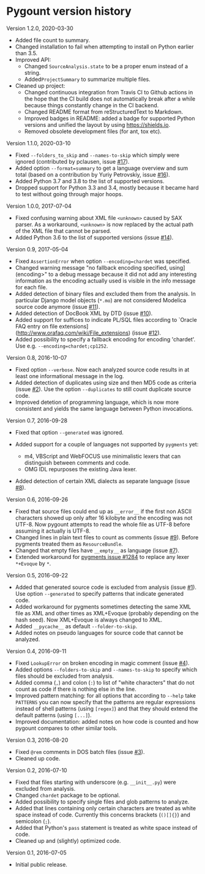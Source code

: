 # Pygount version history

Version 1.2.0, 2020-03-30

* Added file count to summary.
* Changed installation to fail when attempting to install on Python earlier
  than 3.5.
* Improved API:
  * Changed `SourceAnalysis.state` to be a proper enum instead of a string.
  * Added`ProjectSummary` to summarize multiple files.
* Cleaned up project:
  * Changed continuous integration from Travis CI to Github actions in the hope
    that the CI build does not automatically break after a while because
    things constantly change in the CI backend.
  * Changed README format from reStructuredText to Markdown.
  * Improved badges in README: added a badge for supported Python versions
    and unified the layout by using <https://shields.io>.
  * Removed obsolete development files (for ant, tox etc).

Version 1.1.0, 2020-03-10

* Fixed `--folders_to_skip` and `--names-to-skip` which simply were ignored
  (contributed by pclausen, issue
  [#17](https://github.com/roskakori/pygount/issues/17)).
* Added option `--format=summary` to get a language overview and sum total
  (based on a contribution by Yuriy Petrovskiy, issue
  [#16](https://github.com/roskakori/pygount/issues/16)).
* Added Python 3.7 and 3.8 to the list of supported versions.
* Dropped support for Python 3.3 and 3.4, mostly because it became hard to
  test without going through major hoops.

Version 1.0.0, 2017-07-04

* Fixed confusing warning about XML file `<unknown>` caused by SAX parser.
  As a workaround, `<unknown>` is now replaced by the actual path of the
  XML file that cannot be parsed.
* Added Python 3.6 to the list of supported versions  (issue
  [#14](https://github.com/roskakori/pygount/issues/14)).

Version 0.9, 2017-05-04

* Fixed `AssertionError` when option `--encoding=chardet` was specified.
* Changed warning message "no fallback encoding specified, using](encoding>"
  to a debug message because it did not add any interesting information as
  the encoding actually used is visible in the info message for each file.
* Added detection of binary files and excluded them from the analysis. In
  particular Django model objects (`*.mo`) are not considered Modelica
  source code anymore (issue
  [#11](https://github.com/roskakori/pygount/issues/11)).
* Added detection of DocBook XML by DTD (issue
  [#10](https://github.com/roskakori/pygount/issues/10)).
* Added support for suffices to indicate PL/SQL files according to
  `Oracle FAQ entry on file extensions](http://www.orafaq.com/wiki/File_extensions)
  (issue [#12](https://github.com/roskakori/pygount/issues/12)).
* Added possibility to specify a fallback encoding for encoding 'chardet'. Use
  e.g. `--encoding=chardet;cp1252`.

Version 0.8, 2016-10-07

* Fixed option `--verbose`. Now each analyzed source code results in at least
  one informational message in the log.
* Added detection of duplicates using size and then MD5 code as criteria (issue
  [#2](https://github.com/roskakori/pygount/issues/2)). Use the option
  `--duplicates` to still count duplicate source code.
* Improved detetion of programming language, which is now more consistent and
  yields the same language between Python invocations.

Version 0.7, 2016-09-28

* Fixed that option `--generated` was ignored.
* Added support for a couple of languages not supported by `pygments` yet:

  * m4, VBScript and WebFOCUS use minimalistic lexers that can distinguish
    between comments and code.
  * OMG IDL repurposes the existing Java lexer.

* Added detection of certain XML dialects as separate language (issue
  [#8](https://github.com/roskakori/pygount/issues/8)).

Version 0.6, 2016-09-26

* Fixed that source files could end up as `__error__` if the first non ASCII
  characters showed up only after 16 kilobyte and the encoding was not UTF-8.
  Now pygount attempts to read the whole file as UTF-8 before assuming it
  actually is UTF-8.
* Changed lines in plain text files to count as comments (issue
  [#9](https://github.com/roskakori/pygount/issues/9)). Before pygments
  treated them as `ResourceBundle`.
* Changed that empty files have `__empty__` as language (issue
  [#7](https://github.com/roskakori/pygount/issues/7)).
* Extended workaround for
  [pygments issue #1284](https://bitbucket.org/birkenfeld/pygments-main/issues/1284)
  to replace any lexer `*+Evoque` by `*`.

Version 0.5, 2016-09-22

* Added that generated source code is excluded from analysis (issue
  [#1](https://github.com/roskakori/pygount/issues/1)). Use option
  `--generated` to specify patterns that indicate generated code.
* Added workaround for pygments sometimes detecting the same XML file as XML
  and other times as XML+Evoque (probably depending on the hash seed). Now
  XML+Evoque  is always changed to XML.
* Added `__pycache__` as default `--folder-to-skip`.
* Added notes on pseudo languages for source code that cannot be analyzed.

Version 0.4, 2016-09-11

* Fixed `LookupError` on broken encoding in magic comment (issue
  [#4](https://github.com/roskakori/pygount/issues/4)).
* Added options `--folders-to-skip` and `--names-to-skip` to specify which
  files should be excluded from analysis.
* Added comma (`,`) and colon (`:`) to list of "white characters" that do
  not count as code if there is nothing else in the line.
* Improved pattern matching: for all options that according to `--help`
  take `PATTERNS` you can now specify that the patterns are regular
  expressions instead of shell patterns (using `[regex]`) and that they
  should extend the default patterns (using `[...]`).
* Improved documentation: added notes on how code is counted and how pygount
  compares to other similar tools.

Version 0.3, 2016-08-20

* Fixed `@rem` comments in DOS batch files (issue
  [#3](https://github.com/roskakori/pygount/issues/3)).
* Cleaned up code.

Version 0.2, 2016-07-10

* Fixed that files starting with underscore (e.g. `__init__.py`) were
  excluded from analysis.
* Changed `chardet` package to be optional.
* Added possibility to specify single files and glob patterns to analyze.
* Added that lines containing only certain characters are treated as white
  space instead of code. Currently this concerns brackets (`()[]{}`) and
  semicolon (`;`).
* Added that Python's `pass` statement is treated as white space instead of
  code.
* Cleaned up and (slightly) optimized code.

Version 0.1, 2016-07-05

* Initial public release.
